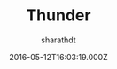 ---
title: Thunder
github: 'https://github.com/sharu725/thunder'
demo: 'http://webjeda.com/thunder/'
author: sharathdt
ssg:
  - Jekyll
cms:
  - No Cms
date: 2016-05-12T16:03:19.000Z
github_branch: master
description: A minimal and superfast Jekyll theme
stale: true
---